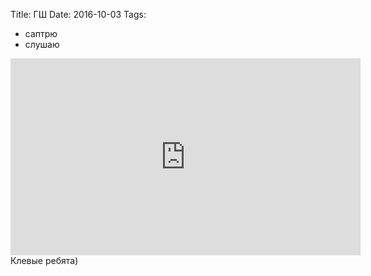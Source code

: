 Title: ГШ
Date: 2016-10-03
Tags: 
  - саптрю
  - слушаю

<div class="text"><iframe width="560" height="315" src="https://www.youtube.com/embed/xle4KXGwGlk" frameborder="0" allowfullscreen="allowfullscreen"></iframe><br />
Клевые ребята)</div>